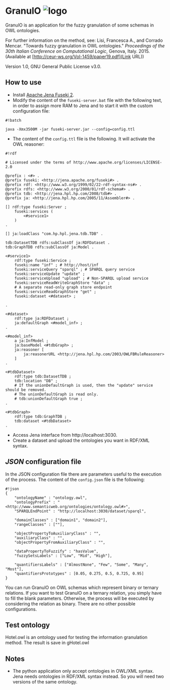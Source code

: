 # **GranulO**    ![logo](https://www.gnu.org/graphics/gplv3-88x31.png)

GranulO is an application for the fuzzy granulation of some schemas in OWL ontologies.

For further information on the method, see:
Lisi, Francesca A., and Corrado Mencar. "Towards fuzzy granulation in OWL ontologies." *Proceedings of the 30th Italian Conference on Computational Logic*, Genova, Italy. 2015.
(Available at [http://ceur-ws.org/Vol-1459/paper19.pdf](Link URL))

Version 1.0, GNU General Public License v3.0.

## **How to use** ##

- Install [Apache Jena Fuseki 2](https://jena.apache.org/index.html). 
- Modify the content of the `fuseki-server.bat` file with the following text, in order to assign more RAM to Jena and to start it with the custom configuration file: 

```
#!batch

java -Xmx3500M -jar fuseki-server.jar --config=config.ttl
``` 

- The content of the `config.ttl` file is the following. It will activate the OWL reasoner:

```
#!rdf

# Licensed under the terms of http://www.apache.org/licenses/LICENSE-2.0

@prefix : <#> .
@prefix fuseki: <http://jena.apache.org/fuseki#> .
@prefix rdf: <http://www.w3.org/1999/02/22-rdf-syntax-ns#> .
@prefix rdfs: <http://www.w3.org/2000/01/rdf-schema#> .
@prefix tdb: <http://jena.hpl.hp.com/2008/tdb#> .
@prefix ja: <http://jena.hpl.hp.com/2005/11/Assembler#> .

[] rdf:type fuseki:Server ;
	fuseki:services (
		<#service1>
	) 
.
 
[] ja:loadClass "com.hp.hpl.jena.tdb.TDB" .

tdb:DatasetTDB rdfs:subClassOf ja:RDFDataset .
tdb:GraphTDB rdfs:subClassOf ja:Model .

<#service1> 
	rdf:type fuseki:Service ;
	fuseki:name "inf" ; # http://host/inf
	fuseki:serviceQuery "sparql" ; # SPARQL query service
	fuseki:serviceUpdate "update" ;
	fuseki:serviceUpload "upload" ; # Non-SPARQL upload service
	fuseki:serviceReadWriteGraphStore "data" ;
	# A separate read-only graph store endpoint
	fuseki:serviceReadGraphStore "get" ;
	fuseki:dataset <#dataset> ;
	
.
	
<#dataset> 
	rdf:type ja:RDFDataset ;
	ja:defaultGraph <#model_inf> ;
.

<#model_inf> 
	a ja:InfModel ;
	ja:baseModel <#tdbGraph> ;
	ja:reasoner [
		ja:reasonerURL <http://jena.hpl.hp.com/2003/OWLFBRuleReasoner>
	]
.
 
<#tdbDataset> 
	rdf:type tdb:DatasetTDB ;
	tdb:location "DB" ;
	# If the unionDefaultGraph is used, then the "update" service should be removed.
	# The unionDefaultGraph is read only.
	# tdb:unionDefaultGraph true ;
.

<#tdbGraph> 
	rdf:type tdb:GraphTDB ;
	tdb:dataset <#tdbDataset> 
.
```

* Access Jena interface from http://localhost:3030.
* Create a dataset and upload the ontologies you want in RDF/XML syntax.

## ***JSON* configuration file** ##

In the JSON configuration file there are parameters useful to the execution of the process.
The content of the `config.json` file is the following:

```
#!json
{
    "ontologyName" : "ontology.owl",
    "ontologyPrefix" : "<http://www.semanticweb.org/ontologies/ontology.owl#>",
    "SPARQLEndPoint" : "http://localhost:3030/dataset/sparql",

    "domainClasses" : ["domain1", "domain2"],
    "rangeClasses" : [""],

    "objectPropertyToAuxiliaryClass" : "",
    "auxiliaryClass" : "",
    "objectPropertyFromAuxiliaryClass" : "",

    "dataPropertyToFuzzify" : "hasValue",
    "fuzzySetsLabels" : ["Low", "Mid", "High"],

    "quantifiersLabels" : ["AlmostNone", "Few", "Some", "Many", "Most"],
    "quantifiersPrototypes" : [0.05, 0.275, 0.5, 0.725, 0.95]
}

```
You can run GranulO on OWL schemas which represent binary or ternary relations. If you want to test GranulO on a ternary relation, you simply have to fill the blank parameters. Otherwise, the process will be executed by considering the relation as binary. There are no other possible configurations.

## Test ontology ##

Hotel.owl is an ontology used for testing the information granulation method. The result is save in gHotel.owl

## **Notes** ##

- The python application only accept ontologies in OWL/XML syntax. Jena needs ontologies in RDF/XML syntax instead. So you will need two versions of the same ontology.
